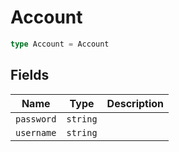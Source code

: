 # Account



```typescript
type Account = Account
```

## Fields

| Name | Type | Description |
|------|------|-------------|
| `password` | `string` |  |
| `username` | `string` |  |
